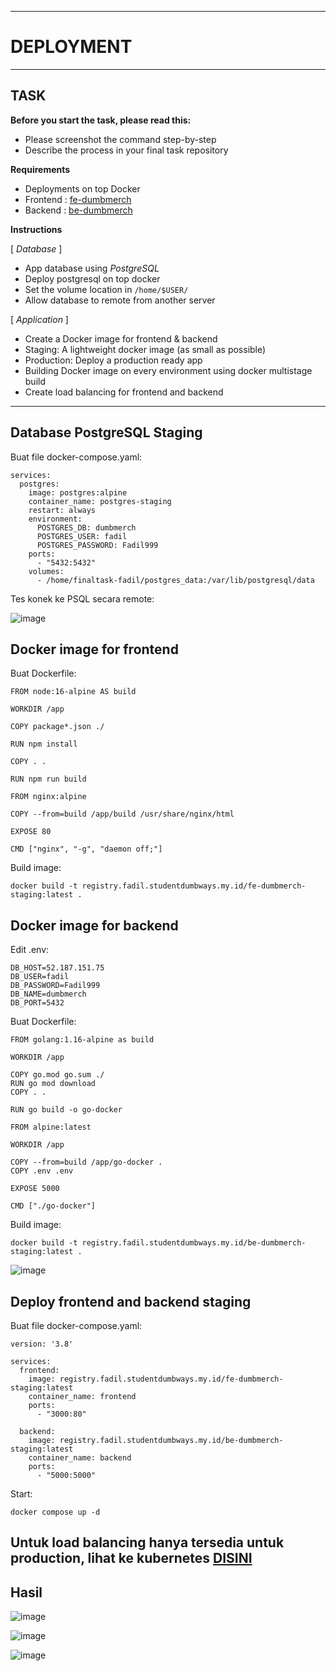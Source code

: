 -----
# **DEPLOYMENT**
-----

## TASK

**Before you start the task, please read this:**
- Please screenshot the command step-by-step
- Describe the process in your final task repository

**Requirements**
- Deployments on top Docker
- Frontend : [fe-dumbmerch](https://github.com/demo-dumbways/fe-dumbmerch)
- Backend : [be-dumbmerch](https://github.com/demo-dumbways/be-dumbmerch)

**Instructions**

[ *Database* ]
- App database using *PostgreSQL*
- Deploy postgresql on top docker
- Set the volume location in `/home/$USER/`
- Allow database to remote from another server

[ *Application* ]
- Create a Docker image for frontend & backend
- Staging: A lightweight docker image (as small as possible)
- Production: Deploy a production ready app
- Building Docker image on every environment using docker multistage build
- Create load balancing for frontend and backend

-----


## Database PostgreSQL Staging 

Buat file docker-compose.yaml:
```
services:
  postgres:
    image: postgres:alpine
    container_name: postgres-staging
    restart: always
    environment:
      POSTGRES_DB: dumbmerch
      POSTGRES_USER: fadil
      POSTGRES_PASSWORD: Fadil999
    ports:
      - "5432:5432"
    volumes:
      - /home/finaltask-fadil/postgres_data:/var/lib/postgresql/data
```

Tes konek ke PSQL secara remote:

![image](https://github.com/fadil05me/devops20-dumbways-AhmadFadillah/assets/45775729/ac492dbe-c321-4baf-a572-e720b732e30d)


## Docker image for frontend

Buat Dockerfile:
```
FROM node:16-alpine AS build

WORKDIR /app

COPY package*.json ./

RUN npm install

COPY . .

RUN npm run build

FROM nginx:alpine

COPY --from=build /app/build /usr/share/nginx/html

EXPOSE 80

CMD ["nginx", "-g", "daemon off;"]
```

Build image:
```
docker build -t registry.fadil.studentdumbways.my.id/fe-dumbmerch-staging:latest .
```


## Docker image for backend

Edit .env:
```
DB_HOST=52.187.151.75
DB_USER=fadil
DB_PASSWORD=Fadil999
DB_NAME=dumbmerch
DB_PORT=5432
```

Buat Dockerfile:
```
FROM golang:1.16-alpine as build

WORKDIR /app

COPY go.mod go.sum ./
RUN go mod download
COPY . .

RUN go build -o go-docker

FROM alpine:latest

WORKDIR /app

COPY --from=build /app/go-docker .
COPY .env .env

EXPOSE 5000

CMD ["./go-docker"]
```


Build image:
```
docker build -t registry.fadil.studentdumbways.my.id/be-dumbmerch-staging:latest .
```


![image](https://github.com/fadil05me/devops20-dumbways-AhmadFadillah/assets/45775729/b52bb305-f768-4e0e-8128-f2d9aca5b980)


## Deploy frontend and backend staging

Buat file docker-compose.yaml:
```
version: '3.8'

services:
  frontend:
    image: registry.fadil.studentdumbways.my.id/fe-dumbmerch-staging:latest
    container_name: frontend
    ports:
      - "3000:80"

  backend:
    image: registry.fadil.studentdumbways.my.id/be-dumbmerch-staging:latest
    container_name: backend
    ports:
      - "5000:5000"
```

Start:
```
docker compose up -d
```

## Untuk load balancing hanya tersedia untuk production, lihat ke kubernetes [DISINI](https://github.com/fadil05me/devops20-dumbways-AhmadFadillah/blob/main/stage2/final-task/kubernetes.md)

## Hasil

![image](https://github.com/fadil05me/devops20-dumbways-AhmadFadillah/assets/45775729/79fdad6c-0641-4f5f-8487-03992f257406)

![image](https://github.com/fadil05me/devops20-dumbways-AhmadFadillah/assets/45775729/b6c93caf-41b9-4487-842d-5ceaf7e74736)

![image](https://github.com/fadil05me/devops20-dumbways-AhmadFadillah/assets/45775729/602556d5-81e7-45c1-bf92-8c2321226e0a)


